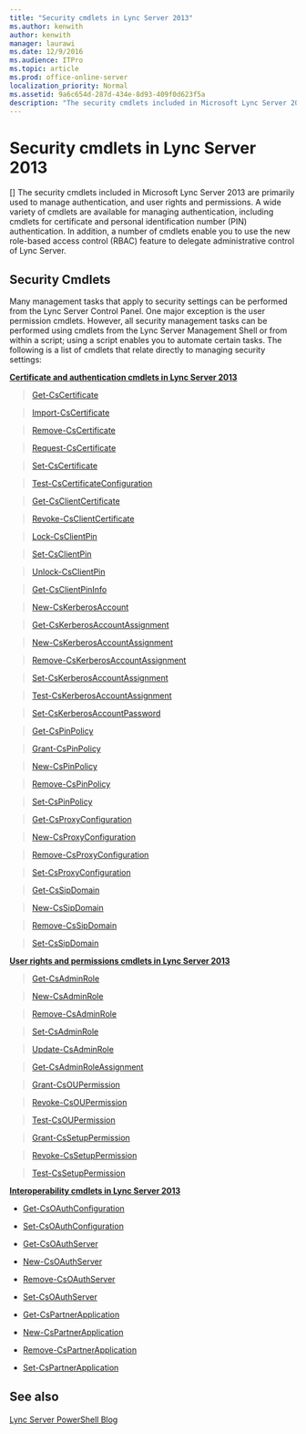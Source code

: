 ```yaml
---
title: "Security cmdlets in Lync Server 2013"
ms.author: kenwith
author: kenwith
manager: laurawi
ms.date: 12/9/2016
ms.audience: ITPro
ms.topic: article
ms.prod: office-online-server
localization_priority: Normal
ms.assetid: 9a6c654d-287d-434e-8d93-409f0d623f5a
description: "The security cmdlets included in Microsoft Lync Server 2013 are primarily used to manage authentication, and user rights and permissions. A wide variety of cmdlets are available for managing authentication, including cmdlets for certificate and personal identification number (PIN) authentication. In addition, a number of cmdlets enable you to use the new role-based access control (RBAC) feature to delegate administrative control of Lync Server."
---
```


# Security cmdlets in Lync Server 2013
[]
The security cmdlets included in Microsoft Lync Server 2013 are primarily used to manage authentication, and user rights and permissions. A wide variety of cmdlets are available for managing authentication, including cmdlets for certificate and personal identification number (PIN) authentication. In addition, a number of cmdlets enable you to use the new role-based access control (RBAC) feature to delegate administrative control of Lync Server.
  
## Security Cmdlets

Many management tasks that apply to security settings can be performed from the Lync Server Control Panel. One major exception is the user permission cmdlets. However, all security management tasks can be performed using cmdlets from the Lync Server Management Shell or from within a script; using a script enables you to automate certain tasks. The following is a list of cmdlets that relate directly to managing security settings:
  
 **[Certificate and authentication cmdlets in Lync Server 2013](certificate-and-authentication-cmdlets.md)**
  
> [Get-CsCertificate](get-cscertificate.md)
    
> [Import-CsCertificate](import-cscertificate.md)
    
> [Remove-CsCertificate](remove-cscertificate.md)
    
> [Request-CsCertificate](request-cscertificate.md)
    
> [Set-CsCertificate](set-cscertificate.md)
    
> [Test-CsCertificateConfiguration](test-cscertificateconfiguration.md)
    
> [Get-CsClientCertificate](get-csclientcertificate.md)
    
> [Revoke-CsClientCertificate](revoke-csclientcertificate.md)
    
> [Lock-CsClientPin](lock-csclientpin.md)
    
> [Set-CsClientPin](set-csclientpin.md)
    
> [Unlock-CsClientPin](unlock-csclientpin.md)
    
> [Get-CsClientPinInfo](get-csclientpininfo.md)
    
> [New-CsKerberosAccount](new-cskerberosaccount.md)
    
> [Get-CsKerberosAccountAssignment](get-cskerberosaccountassignment.md)
    
> [New-CsKerberosAccountAssignment](new-cskerberosaccountassignment.md)
    
> [Remove-CsKerberosAccountAssignment](remove-cskerberosaccountassignment.md)
    
> [Set-CsKerberosAccountAssignment](set-cskerberosaccountassignment.md)
    
> [Test-CsKerberosAccountAssignment](test-cskerberosaccountassignment.md)
    
> [Set-CsKerberosAccountPassword](set-cskerberosaccountpassword.md)
    
> [Get-CsPinPolicy](get-cspinpolicy.md)
    
> [Grant-CsPinPolicy](grant-cspinpolicy.md)
    
> [New-CsPinPolicy](new-cspinpolicy.md)
    
> [Remove-CsPinPolicy](remove-cspinpolicy.md)
    
> [Set-CsPinPolicy](set-cspinpolicy.md)
    
> [Get-CsProxyConfiguration](get-csproxyconfiguration.md)
    
> [New-CsProxyConfiguration](new-csproxyconfiguration.md)
    
> [Remove-CsProxyConfiguration](remove-csproxyconfiguration.md)
    
> [Set-CsProxyConfiguration](set-csproxyconfiguration.md)
    
> [Get-CsSipDomain](get-cssipdomain.md)
    
> [New-CsSipDomain](new-cssipdomain.md)
    
> [Remove-CsSipDomain](remove-cssipdomain.md)
    
> [Set-CsSipDomain](set-cssipdomain.md)
    
 **[User rights and permissions cmdlets in Lync Server 2013](user-rights-and-permissions-cmdlets.md)**
  
> [Get-CsAdminRole](get-csadminrole.md)
    
> [New-CsAdminRole](new-csadminrole.md)
    
> [Remove-CsAdminRole](remove-csadminrole.md)
    
> [Set-CsAdminRole](set-csadminrole.md)
    
> [Update-CsAdminRole](update-csadminrole.md)
    
> [Get-CsAdminRoleAssignment](get-csadminroleassignment.md)
    
> [Grant-CsOUPermission](grant-csoupermission.md)
    
> [Revoke-CsOUPermission](revoke-csoupermission.md)
    
> [Test-CsOUPermission](test-csoupermission.md)
    
> [Grant-CsSetupPermission](grant-cssetuppermission.md)
    
> [Revoke-CsSetupPermission](revoke-cssetuppermission.md)
    
> [Test-CsSetupPermission](test-cssetuppermission.md)
    
 **[Interoperability cmdlets in Lync Server 2013](interoperability-cmdlets.md)**
  
- [Get-CsOAuthConfiguration](get-csoauthconfiguration.md)
    
- [Set-CsOAuthConfiguration](set-csoauthconfiguration.md)
    
- [Get-CsOAuthServer](get-csoauthserver.md)
    
- [New-CsOAuthServer](new-csoauthserver.md)
    
- [Remove-CsOAuthServer](remove-csoauthserver.md)
    
- [Set-CsOAuthServer](set-csoauthserver.md)
    
- [Get-CsPartnerApplication](get-cspartnerapplication.md)
    
- [New-CsPartnerApplication](new-cspartnerapplication.md)
    
- [Remove-CsPartnerApplication](remove-cspartnerapplication.md)
    
- [Set-CsPartnerApplication](set-cspartnerapplication.md)
    
## See also

#### 

[Lync Server PowerShell Blog](https://go.microsoft.com/fwlink/p/?LinkId=203150)

